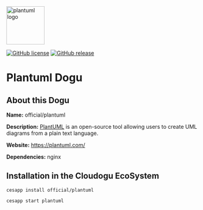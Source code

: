 <img src="https://cloudogu.com/images/dogus/plantuml.png" alt="plantuml logo" height="100px">

[![GitHub license](https://img.shields.io/github/license/cloudogu/plantuml.svg)](https://github.com/cloudogu/plantuml/blob/develop/LICENSE)
[![GitHub release](https://img.shields.io/github/release/cloudogu/plantuml.svg)](https://github.com/cloudogu/plantuml/releases)

# Plantuml Dogu

## About this Dogu

**Name:** official/plantuml

**Description:** [PlantUML](https://en.wikipedia.org/wiki/PlantUML) is an open-source tool allowing users to create UML diagrams from a plain text language.

**Website:** https://plantuml.com/

**Dependencies:** nginx

## Installation in the Cloudogu EcoSystem
```
cesapp install official/plantuml

cesapp start plantuml
```

